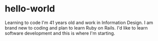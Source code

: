 # hello-world
Learning to code
I'm 41 years old and work in Information Design. I am brand new to coding and plan to learn Ruby on Rails. I'd like to learn software development and this is where I'm starting. 
